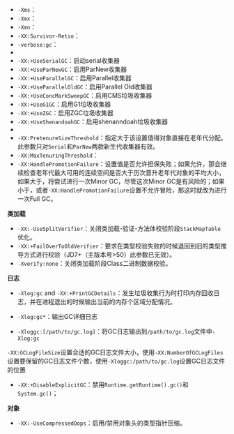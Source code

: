 - `-Xms`：
- `-Xmx`：
- `-Xmn`：
- `-XX:Survivor-Retio`：
- `-verbose:gc`：
- 
- `-XX:+UseSerialGC`：启动serial收集器
- `-XX:+UseParNewGC`：启用ParNew收集器
- `-XX:+UseParallelGC`：启用Parallel收集器
- `-XX:+UseParallelOldGC`：启用Parallel Old收集器
- `-XX:+UseConcMarkSweepGC`：启用CMS垃圾收集器
- `-XX:+UseG1GC`：启用G1垃圾收集器
- `-XX:+UseZGC`：启用ZGC垃圾收集器
- `-XX:+UseShenandoahGC`：启用shenanndoah垃圾收集器
- 
- `-XX:PretenureSizeThreshold`：指定大于该设置值得对象直接在老年代分配。此参数只对`Serial`和`ParNew`两款新生代收集器有效。
- `-XX:MaxTenuringThreshold`：
- `-XX:HandlePromotionFailure`：设置值是否允许担保失败；如果允许，那会继续检查老年代最大可用的连续空间是否大于历次晋升老年代对象的平均大小，如果大于，将尝试进行一次Minor GC，尽管这次Minor GC是有风险的；如果小于，或者`-XX:HandlePromotionFailure`设置不允许冒险，那这时就改为进行一次Full GC。

**类加载**

- `-XX:-UseSplitVerifier`：关闭类加载-验证-方法体校验阶段`StackMapTable`优化。
- `-XX:+FailOverToOldVerifier`：要求在类型校验失败的时候退回到旧的类型推导方式进行校验（JD7+（主版本号>50）此参数已无效）。
- `-Xverify:none`：关闭类加载阶段Class二进制数据校验。

**日志**

- `-Xlog:gc` and `-XX:+PrintGCDetails`：发生垃圾收集行为时打印内存回收日志，并在进程退出的时候输出当前的内存个区域分配情况。

- `-Xlog:gc*`：输出GC详细日志
- `-Xloggc:[/path/to/gc.log]`：将GC日志输出到`/path/to/gc.log`文件中`-Xlog:gc`

`-XX:GCLogFileSize`设置合适的GC日志文件大小，使用`-XX:NumberOfGCLogFiles`设置要保留的GC日志文件个数，使用`-Xloggc:/path/to/gc.log`设置GC日志文件的位置



- `-XX:+DisableExplicitGC`：禁用`Runtime.getRuntime().gc()`和`System.gc()`；



**对象**

- `-XX:-UseCompressedOops`：启用/禁用对象头的类型指针压缩。